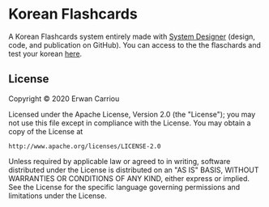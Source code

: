 # Korean Flashcards

A Korean Flashcards system entirely made with [System Designer](https://designfirst.io/systemdesigner/) (design, code, and publication on GitHub).
You can access to the the flaschards and test your korean [here](https://sd-apps.github.io/korean-flashcards/korean-flashcards.html).

## License

Copyright © 2020 Erwan Carriou

Licensed under the Apache License, Version 2.0 (the "License");
you may not use this file except in compliance with the License.
You may obtain a copy of the License at

    http://www.apache.org/licenses/LICENSE-2.0

Unless required by applicable law or agreed to in writing, software
distributed under the License is distributed on an "AS IS" BASIS,
WITHOUT WARRANTIES OR CONDITIONS OF ANY KIND, either express or implied.
See the License for the specific language governing permissions and
limitations under the License. 
